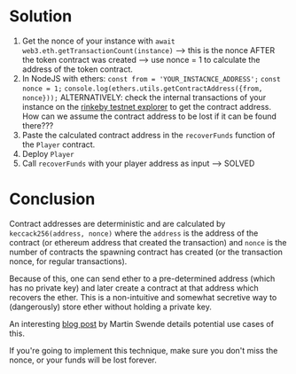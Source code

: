 Solution
========

1. Get the nonce of your instance with ```await web3.eth.getTransactionCount(instance)``` --> this is the nonce AFTER the token contract was created --> use nonce = 1 to calculate the address of the token contract.
2. In NodeJS with ethers:
```const from = 'YOUR_INSTACNCE_ADDRESS';```
```const nonce = 1;```
```console.log(ethers.utils.getContractAddress({from, nonce}));```
ALTERNATIVELY: check the internal transactions of your instance on the [rinkeby testnet explorer](https://rinkeby.etherscan.io/) to get the contract address. How can we assume the contract address to be lost if it can be found there???
3. Paste the calculated contract address in the ```recoverFunds``` function of the ```Player``` contract.
4. Deploy ```Player```
5. Call ```recoverFunds``` with your player address as input --> SOLVED

Conclusion
==========

Contract addresses are deterministic and are calculated by ```keccack256(address, nonce)``` where the ```address``` is the address of the contract (or ethereum address that created the transaction) and ```nonce``` is the number of contracts the spawning contract has created (or the transaction nonce, for regular transactions).

Because of this, one can send ether to a pre-determined address (which has no private key) and later create a contract at that address which recovers the ether. This is a non-intuitive and somewhat secretive way to (dangerously) store ether without holding a private key.

An interesting [blog post](https://swende.se/blog/Ethereum_quirks_and_vulns.html) by Martin Swende details potential use cases of this.

If you're going to implement this technique, make sure you don't miss the nonce, or your funds will be lost forever.